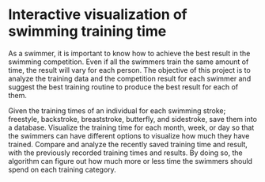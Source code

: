 # Interactive visualization of swimming training time

As a swimmer, it is important to know how to achieve the best result in the swimming competition. Even if all the swimmers train the same amount of time, the result will vary for each person. The objective of this project is to analyze the training data and the competition result for each swimmer and suggest the best training routine to produce the best result for each of them.

Given the training times of an individual for each swimming stroke; freestyle, backstroke, breaststroke, butterfly, and sidestroke, save them into a database. Visualize the training time for each month, week, or day so that the swimmers can have different options to visualize how much they have trained. Compare and analyze the recently saved training time and result, with the previously recorded training times and results. By doing so, the algorithm can figure out how much more or less time the swimmers should spend on each training category.
